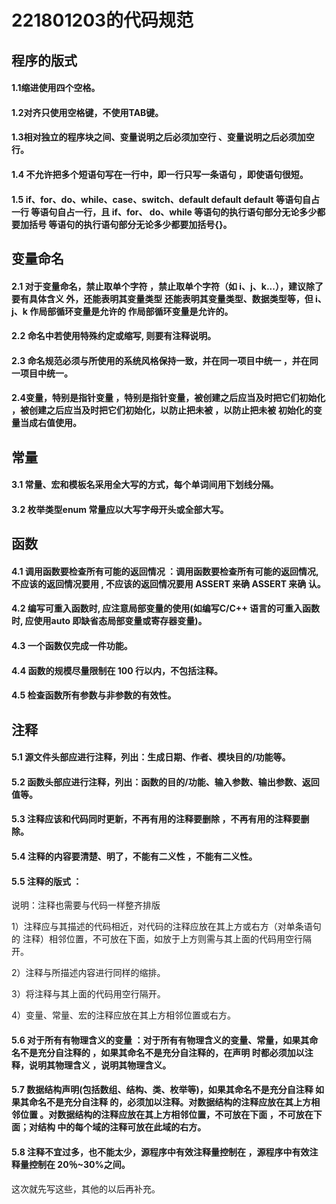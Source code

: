 # 221801203的代码规范

## 程序的版式

#### 1.1缩进使用四个空格。

#### 1.2对齐只使用空格键，不使用TAB键。

#### 1.3相对独立的程序块之间、变量说明之后必须加空行 、变量说明之后必须加空行。 

#### 1.4 不允许把多个短语句写在一行中，即一行只写一条语句 ，即使语句很短。

#### 1.5 if、for、do、while、case、switch、default default default 等语句自占一行 等语句自占一行，且 if、for、 do、while 等语句的执行语句部分无论多少都要加括号 等语句的执行语句部分无论多少都要加括号{}。 

## 变量命名

#### 2.1 对于变量命名，禁止取单个字符 ，禁止取单个字符（如 i、j、k...），建议除了要有具体含义 外，还能表明其变量类型 还能表明其变量类型、数据类型等，但 i、j、k 作局部循环变量是允许的 作局部循环变量是允许的。 

#### 2.2 命名中若使用特殊约定或缩写, 则要有注释说明。

#### 2.3 命名规范必须与所使用的系统风格保持一致，并在同一项目中统一 ，并在同一项目中统一。

#### 2.4变量，特别是指针变量 ，特别是指针变量，被创建之后应当及时把它们初始化 ，被创建之后应当及时把它们初始化，以防止把未被 ，以防止把未被 初始化的变量当成右值使用。 

## 常量

#### 3.1 常量、宏和模板名采用全大写的方式，每个单词间用下划线分隔。

#### 3.2 枚举类型enum 常量应以大写字母开头或全部大写。

## 函数

#### 4.1 调用函数要检查所有可能的返回情况 ：调用函数要检查所有可能的返回情况, 不应该的返回情况要用 , 不应该的返回情况要用 ASSERT 来确 ASSERT 来确 认。

#### 4.2 编写可重入函数时, 应注意局部变量的使用(如编写C/C++ 语言的可重入函数时, 应使用auto 即缺省态局部变量或寄存器变量)。

#### 4.3 一个函数仅完成一件功能。

#### 4.4 函数的规模尽量限制在 100 行以内，不包括注释。

#### 4.5 检查函数所有参数与非参数的有效性。

## 注释

#### 5.1 源文件头部应进行注释，列出：生成日期、作者、模块目的/功能等。

#### 5.2 函数头部应进行注释，列出：函数的目的/功能、输入参数、输出参数、返回 值等。 

#### 5.3 注释应该和代码同时更新，不再有用的注释要删除 ，不再有用的注释要删除。

#### 5.4 注释的内容要清楚、明了，不能有二义性 ，不能有二义性。

#### 5.5 注释的版式 ：

说明：注释也需要与代码一样整齐排版 

1）注释应与其描述的代码相近，对代码的注释应放在其上方或右方（对单条语句的 注释）相邻位置，不可放在下面，如放于上方则需与其上面的代码用空行隔开。

2）注释与所描述内容进行同样的缩排。

3）将注释与其上面的代码用空行隔开。 

4）变量、常量、宏的注释应放在其上方相邻位置或右方。

#### 5.6 对于所有有物理含义的变量 ：对于所有有物理含义的变量、常量，如果其命名不是充分自注释的 ，如果其命名不是充分自注释的，在声明 时都必须加以注释，说明其物理含义 ，说明其物理含义。

#### 5.7 数据结构声明(包括数组、结构、类、枚举等)，如果其命名不是充分自注释 如果其命名不是充分自注释 的，必须加以注释。对数据结构的注释应放在其上方相邻位置 。对数据结构的注释应放在其上方相邻位置，不可放在下面 ，不可放在下面；对结构 中的每个域的注释可放在此域的右方。

#### 5.8 注释不宜过多，也不能太少，源程序中有效注释量控制在 ，源程序中有效注释量控制在 20％~30%之间。 

这次就先写这些，其他的以后再补充。



